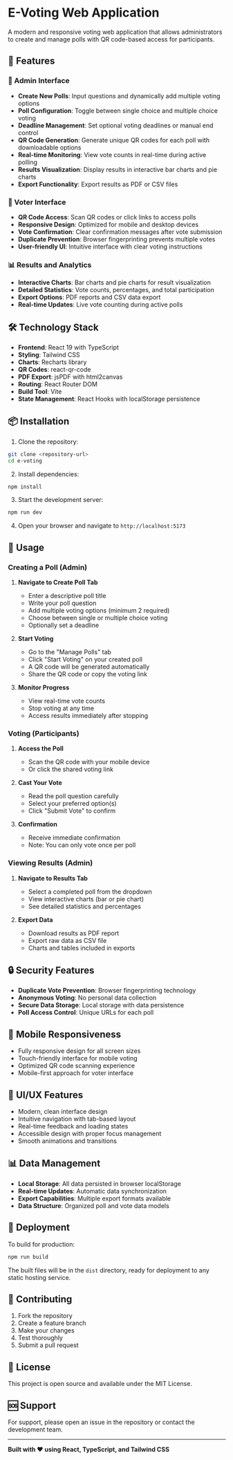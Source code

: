 # E-Voting Web Application

A modern and responsive voting web application that allows administrators to create and manage polls with QR code-based access for participants.

## 🚀 Features

### 👤 Admin Interface
- **Create New Polls**: Input questions and dynamically add multiple voting options
- **Poll Configuration**: Toggle between single choice and multiple choice voting
- **Deadline Management**: Set optional voting deadlines or manual end control
- **QR Code Generation**: Generate unique QR codes for each poll with downloadable options
- **Real-time Monitoring**: View vote counts in real-time during active polling
- **Results Visualization**: Display results in interactive bar charts and pie charts
- **Export Functionality**: Export results as PDF or CSV files

### 📱 Voter Interface
- **QR Code Access**: Scan QR codes or click links to access polls
- **Responsive Design**: Optimized for mobile and desktop devices
- **Vote Confirmation**: Clear confirmation messages after vote submission
- **Duplicate Prevention**: Browser fingerprinting prevents multiple votes
- **User-friendly UI**: Intuitive interface with clear voting instructions

### 📊 Results and Analytics
- **Interactive Charts**: Bar charts and pie charts for result visualization
- **Detailed Statistics**: Vote counts, percentages, and total participation
- **Export Options**: PDF reports and CSV data export
- **Real-time Updates**: Live vote counting during active polls

## 🛠️ Technology Stack

- **Frontend**: React 19 with TypeScript
- **Styling**: Tailwind CSS
- **Charts**: Recharts library
- **QR Codes**: react-qr-code
- **PDF Export**: jsPDF with html2canvas
- **Routing**: React Router DOM
- **Build Tool**: Vite
- **State Management**: React Hooks with localStorage persistence

## 📦 Installation

1. Clone the repository:
```bash
git clone <repository-url>
cd e-voting
```

2. Install dependencies:
```bash
npm install
```

3. Start the development server:
```bash
npm run dev
```

4. Open your browser and navigate to `http://localhost:5173`

## 🎯 Usage

### Creating a Poll (Admin)

1. **Navigate to Create Poll Tab**
   - Enter a descriptive poll title
   - Write your poll question
   - Add multiple voting options (minimum 2 required)
   - Choose between single or multiple choice voting
   - Optionally set a deadline

2. **Start Voting**
   - Go to the "Manage Polls" tab
   - Click "Start Voting" on your created poll
   - A QR code will be generated automatically
   - Share the QR code or copy the voting link

3. **Monitor Progress**
   - View real-time vote counts
   - Stop voting at any time
   - Access results immediately after stopping

### Voting (Participants)

1. **Access the Poll**
   - Scan the QR code with your mobile device
   - Or click the shared voting link

2. **Cast Your Vote**
   - Read the poll question carefully
   - Select your preferred option(s)
   - Click "Submit Vote" to confirm

3. **Confirmation**
   - Receive immediate confirmation
   - Note: You can only vote once per poll

### Viewing Results (Admin)

1. **Navigate to Results Tab**
   - Select a completed poll from the dropdown
   - View interactive charts (bar or pie chart)
   - See detailed statistics and percentages

2. **Export Data**
   - Download results as PDF report
   - Export raw data as CSV file
   - Charts and tables included in exports

## 🔒 Security Features

- **Duplicate Vote Prevention**: Browser fingerprinting technology
- **Anonymous Voting**: No personal data collection
- **Secure Data Storage**: Local storage with data persistence
- **Poll Access Control**: Unique URLs for each poll

## 📱 Mobile Responsiveness

- Fully responsive design for all screen sizes
- Touch-friendly interface for mobile voting
- Optimized QR code scanning experience
- Mobile-first approach for voter interface

## 🎨 UI/UX Features

- Modern, clean interface design
- Intuitive navigation with tab-based layout
- Real-time feedback and loading states
- Accessible design with proper focus management
- Smooth animations and transitions

## 📊 Data Management

- **Local Storage**: All data persisted in browser localStorage
- **Real-time Updates**: Automatic data synchronization
- **Export Capabilities**: Multiple export formats available
- **Data Structure**: Organized poll and vote data models

## 🚀 Deployment

To build for production:

```bash
npm run build
```

The built files will be in the `dist` directory, ready for deployment to any static hosting service.

## 🤝 Contributing

1. Fork the repository
2. Create a feature branch
3. Make your changes
4. Test thoroughly
5. Submit a pull request

## 📄 License

This project is open source and available under the MIT License.

## 🆘 Support

For support, please open an issue in the repository or contact the development team.

---

**Built with ❤️ using React, TypeScript, and Tailwind CSS**
